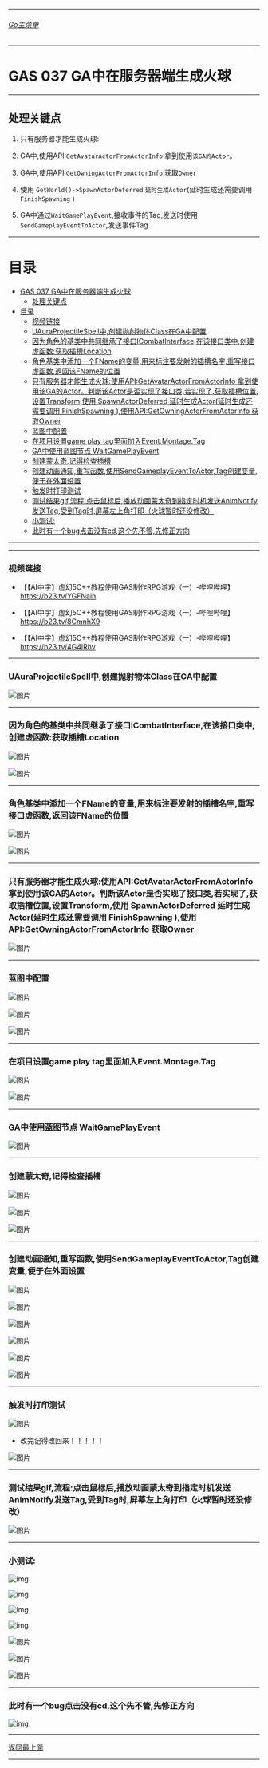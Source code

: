 ___________________________________________________________________________________________

###### [Go主菜单](../MainMenu.md)

___________________________________________________________________________________________

# GAS 037 GA中在服务器端生成火球

___________________________________________________________________________________________

## 处理关键点

1. 只有服务器才能生成火球:

2. GA中,使用API:`GetAvatarActorFromActorInfo` 拿到使用`该GA的Actor`。

3. GA中,使用API:`GetOwningActorFromActorInfo` 获取`Owner`

4. 使用 `GetWorld()->SpawnActorDeferred` `延时生成Actor`(延时生成还需要调用 `FinishSpawning` )

5. GA中通过`WaitGamePlayEvent`,接收事件的Tag,发送时使用`SendGameplayEventToActor`,发送事件Tag

___________________________________________________________________________________________


# 目录
- [GAS 037 GA中在服务器端生成火球](#gas-037-ga中在服务器端生成火球)
  - [处理关键点](#处理关键点)
- [目录](#目录)
    - [视频链接](#视频链接)
    - [UAuraProjectileSpell中,创建抛射物体Class在GA中配置](#uauraprojectilespell中创建抛射物体class在ga中配置)
    - [因为角色的基类中共同继承了接口ICombatInterface,在该接口类中,创建虚函数:获取插槽Location](#因为角色的基类中共同继承了接口icombatinterface在该接口类中创建虚函数获取插槽location)
    - [角色基类中添加一个FName的变量,用来标注要发射的插槽名字,重写接口虚函数,返回该FName的位置](#角色基类中添加一个fname的变量用来标注要发射的插槽名字重写接口虚函数返回该fname的位置)
    - [只有服务器才能生成火球:使用API:GetAvatarActorFromActorInfo 拿到使用该GA的Actor。判断该Actor是否实现了接口类,若实现了,获取插槽位置,设置Transform,使用 SpawnActorDeferred 延时生成Actor(延时生成还需要调用 FinishSpawning ),使用API:GetOwningActorFromActorInfo 获取Owner](#只有服务器才能生成火球使用apigetavataractorfromactorinfo-拿到使用该ga的actor判断该actor是否实现了接口类若实现了获取插槽位置设置transform使用-spawnactordeferred-延时生成actor延时生成还需要调用-finishspawning-使用apigetowningactorfromactorinfo-获取owner)
    - [蓝图中配置](#蓝图中配置)
    - [在项目设置game play tag里面加入Event.Montage.Tag](#在项目设置game-play-tag里面加入eventmontagetag)
    - [GA中使用蓝图节点 WaitGamePlayEvent](#ga中使用蓝图节点-waitgameplayevent)
    - [创建蒙太奇,记得检查插槽](#创建蒙太奇记得检查插槽)
    - [创建动画通知,重写函数,使用SendGameplayEventToActor,Tag创建变量,便于在外面设置](#创建动画通知重写函数使用sendgameplayeventtoactortag创建变量便于在外面设置)
    - [触发时打印测试](#触发时打印测试)
    - [测试结果gif,流程:点击鼠标后,播放动画蒙太奇到指定时机发送AnimNotify发送Tag,受到Tag时,屏幕左上角打印（火球暂时还没修改）](#测试结果gif流程点击鼠标后播放动画蒙太奇到指定时机发送animnotify发送tag受到tag时屏幕左上角打印火球暂时还没修改)
    - [小测试:](#小测试)
    - [此时有一个bug点击没有cd,这个先不管,先修正方向](#此时有一个bug点击没有cd这个先不管先修正方向)


___________________________________________________________________________________________



___________________________________________________________________________________________


### 视频链接

  - 【【AI中字】虚幻5C++教程使用GAS制作RPG游戏（一）-哔哩哔哩】 https://b23.tv/YGFNaih

  - 【【AI中字】虚幻5C++教程使用GAS制作RPG游戏（一）-哔哩哔哩】 https://b23.tv/8CmnhX9

  - 【【AI中字】虚幻5C++教程使用GAS制作RPG游戏（一）-哔哩哔哩】 https://b23.tv/4G4lRhv

___________________________________________________________________________________________


### UAuraProjectileSpell中,创建抛射物体Class在GA中配置

   
![图片](./Image/GAS_037/01.png)

___________________________________________________________________________________________


### 因为角色的基类中共同继承了接口ICombatInterface,在该接口类中,创建虚函数:获取插槽Location

   
![图片](./Image/GAS_037/02.png)

   
![图片](./Image/GAS_037/03.png)

___________________________________________________________________________________________


### 角色基类中添加一个FName的变量,用来标注要发射的插槽名字,重写接口虚函数,返回该FName的位置

   
![图片](./Image/GAS_037/04.png)

   
![图片](./Image/GAS_037/05.png)

___________________________________________________________________________________________


### 只有服务器才能生成火球:使用API:GetAvatarActorFromActorInfo 拿到使用该GA的Actor。判断该Actor是否实现了接口类,若实现了,获取插槽位置,设置Transform,使用 SpawnActorDeferred 延时生成Actor(延时生成还需要调用 FinishSpawning ),使用API:GetOwningActorFromActorInfo 获取Owner

   
![图片](./Image/GAS_037/06.png)

___________________________________________________________________________________________


### 蓝图中配置

   
![图片](./Image/GAS_037/07.png)
   
![图片](./Image/GAS_037/08.png)
   
![图片](./Image/GAS_037/09.png)

___________________________________________________________________________________________


### 在项目设置game play tag里面加入Event.Montage.Tag

   
![图片](./Image/GAS_037/10.png)

   
![图片](./Image/GAS_037/11.png)

___________________________________________________________________________________________


### GA中使用蓝图节点 WaitGamePlayEvent

   
![图片](./Image/GAS_037/12.png)

___________________________________________________________________________________________


### 创建蒙太奇,记得检查插槽

   
![图片](./Image/GAS_037/13.png)
   
![图片](./Image/GAS_037/14.png)
   
![图片](./Image/GAS_037/15.png)

___________________________________________________________________________________________


### 创建动画通知,重写函数,使用SendGameplayEventToActor,Tag创建变量,便于在外面设置

   
![图片](./Image/GAS_037/16.png)
   
![图片](./Image/GAS_037/17.png)
   
![图片](./Image/GAS_037/18.png)
   
![图片](./Image/GAS_037/19.png)
   
![图片](./Image/GAS_037/20.png)
   
![图片](./Image/GAS_037/21.png)

___________________________________________________________________________________________


### 触发时打印测试

   
![图片](./Image/GAS_037/22.png)

  - 改完记得改回来！！！！！
     
![图片](./Image/GAS_037/23.png)

___________________________________________________________________________________________


### 测试结果gif,流程:点击鼠标后,播放动画蒙太奇到指定时机发送AnimNotify发送Tag,受到Tag时,屏幕左上角打印（火球暂时还没修改）
 
![图片](./Image/GAS_037/24.gif)

___________________________________________________________________________________________


### 小测试:

  
![img](./Image/GAS_037/25.jpg)

![img](./Image/GAS_037/26.jpg)
  
![img](./Image/GAS_037/27.jpg)

![img](./Image/GAS_037/28.jpg)

   
![图片](./Image/GAS_037/29.jpg)
   
![图片](./Image/GAS_037/30.jpg)
   
![图片](./Image/GAS_037/31.jpg)

___________________________________________________________________________________________


### 此时有一个bug点击没有cd,这个先不管,先修正方向
![img](./Image/GAS_037/32.jpg)

___________________________________________________________________________________________

[返回最上面](#Go主菜单)
___________________________________________________________________________________________
